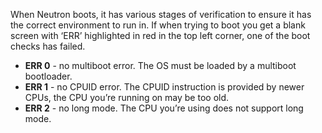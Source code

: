 When Neutron boots, it has various stages of verification to ensure it has the correct environment to run in. If when trying to boot you get a blank screen with ‘ERR’ highlighted in red in the top left corner, one of the boot checks has failed.

* **ERR 0** - no multiboot error. The OS must be loaded by a multiboot bootloader.
* **ERR 1** - no CPUID error. The CPUID instruction is provided by newer CPUs, the CPU you’re running on may be too old.
* **ERR 2** - no long mode. The CPU you’re using does not support long mode.